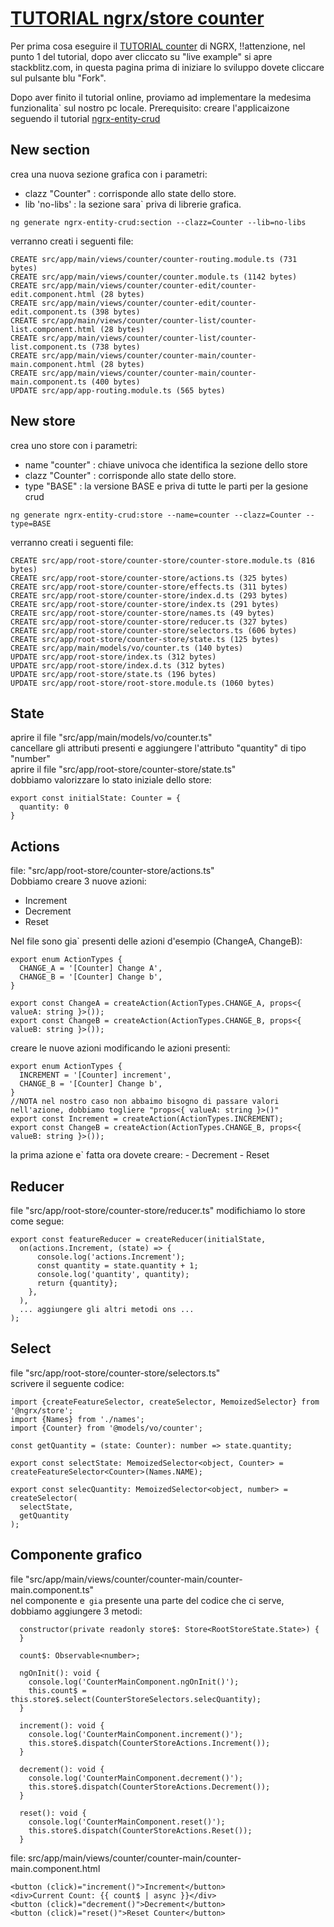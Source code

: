 # [TUTORIAL ngrx/store counter](https://ngrx.io/guide/store#tutorial) 
Per prima cosa eseguire il [TUTORIAL counter](https://ngrx.io/guide/store#tutorial) di NGRX, 
!!attenzione, nel punto 1 del tutorial, dopo aver cliccato su "live example" si apre stackblitz.com, in questa pagina prima di iniziare lo sviluppo dovete cliccare sul pulsante blu "Fork".

Dopo aver finito il tutorial online, proviamo ad implementare la medesima funzionalita` sul nostro pc locale.
Prerequisito: creare l'applicaizone seguendo il tutorial [ngrx-entity-crud](https://www.npmjs.com/package/ngrx-entity-crud)

## New section
crea una nuova sezione grafica con i parametri:
 - clazz "Counter" : corrisponde allo state dello store.
 - lib 'no-libs' : la sezione sara` priva di librerie grafica.
```
ng generate ngrx-entity-crud:section --clazz=Counter --lib=no-libs
```
verranno creati i seguenti file:
```
CREATE src/app/main/views/counter/counter-routing.module.ts (731 bytes)
CREATE src/app/main/views/counter/counter.module.ts (1142 bytes)
CREATE src/app/main/views/counter/counter-edit/counter-edit.component.html (28 bytes)
CREATE src/app/main/views/counter/counter-edit/counter-edit.component.ts (398 bytes)
CREATE src/app/main/views/counter/counter-list/counter-list.component.html (28 bytes)
CREATE src/app/main/views/counter/counter-list/counter-list.component.ts (738 bytes)
CREATE src/app/main/views/counter/counter-main/counter-main.component.html (28 bytes)
CREATE src/app/main/views/counter/counter-main/counter-main.component.ts (400 bytes)
UPDATE src/app/app-routing.module.ts (565 bytes)
```

## New store
crea uno store con i parametri:
 - name "counter" : chiave univoca che identifica la sezione dello store
 - clazz "Counter" : corrisponde allo state dello store.
 - type "BASE" : la versione BASE e priva di tutte le parti per la gesione crud
```
ng generate ngrx-entity-crud:store --name=counter --clazz=Counter --type=BASE
```
verranno creati i seguenti file:
```
CREATE src/app/root-store/counter-store/counter-store.module.ts (816 bytes)
CREATE src/app/root-store/counter-store/actions.ts (325 bytes)
CREATE src/app/root-store/counter-store/effects.ts (311 bytes)
CREATE src/app/root-store/counter-store/index.d.ts (293 bytes)
CREATE src/app/root-store/counter-store/index.ts (291 bytes)
CREATE src/app/root-store/counter-store/names.ts (49 bytes)
CREATE src/app/root-store/counter-store/reducer.ts (327 bytes)
CREATE src/app/root-store/counter-store/selectors.ts (606 bytes)
CREATE src/app/root-store/counter-store/state.ts (125 bytes)
CREATE src/app/main/models/vo/counter.ts (140 bytes)
UPDATE src/app/root-store/index.ts (312 bytes)
UPDATE src/app/root-store/index.d.ts (312 bytes)
UPDATE src/app/root-store/state.ts (196 bytes)
UPDATE src/app/root-store/root-store.module.ts (1060 bytes)
```
## State
aprire il file "src/app/main/models/vo/counter.ts"   
cancellare gli attributi presenti e aggiungere l'attributo "quantity" di tipo "number"   
aprire il file "src/app/root-store/counter-store/state.ts"   
dobbiamo valorizzare lo stato iniziale dello store:
```
export const initialState: Counter = {
  quantity: 0
}
```

## Actions
file: "src/app/root-store/counter-store/actions.ts"  
Dobbiamo creare 3 nuove azioni:
- Increment
- Decrement
- Reset
    
Nel file sono gia` presenti delle azioni d'esempio (ChangeA, ChangeB):
```
export enum ActionTypes {
  CHANGE_A = '[Counter] Change A',
  CHANGE_B = '[Counter] Change b',
}

export const ChangeA = createAction(ActionTypes.CHANGE_A, props<{ valueA: string }>());
export const ChangeB = createAction(ActionTypes.CHANGE_B, props<{ valueB: string }>());
```
creare le nuove azioni modificando le azioni presenti:
```
export enum ActionTypes {
  INCREMENT = '[Counter] increment',
  CHANGE_B = '[Counter] Change b',
}
//NOTA nel nostro caso non abbaimo bisogno di passare valori nell'azione, dobbiamo togliere "props<{ valueA: string }>()"
export const Increment = createAction(ActionTypes.INCREMENT);
export const ChangeB = createAction(ActionTypes.CHANGE_B, props<{ valueB: string }>());
```
la prima azione e` fatta ora dovete creare:
    - Decrement
    - Reset
    
## Reducer
file "src/app/root-store/counter-store/reducer.ts"
modifichiamo lo store come segue:

```
export const featureReducer = createReducer(initialState,
  on(actions.Increment, (state) => {
      console.log('actions.Increment');
      const quantity = state.quantity + 1;
      console.log('quantity', quantity);
      return {quantity};
    },
  ),
  ... aggiungere gli altri metodi ons ...
);
```

## Select
file "src/app/root-store/counter-store/selectors.ts"   
scrivere il seguente codice:
```
import {createFeatureSelector, createSelector, MemoizedSelector} from '@ngrx/store';
import {Names} from './names';
import {Counter} from '@models/vo/counter';

const getQuantity = (state: Counter): number => state.quantity;

export const selectState: MemoizedSelector<object, Counter> = createFeatureSelector<Counter>(Names.NAME);

export const selecQuantity: MemoizedSelector<object, number> = createSelector(
  selectState,
  getQuantity
);

```
## Componente grafico
file "src/app/main/views/counter/counter-main/counter-main.component.ts"   
nel componente e` gia` presente una parte del codice che ci serve, dobbiamo aggiungere 3 metodi:

```
  constructor(private readonly store$: Store<RootStoreState.State>) {
  }

  count$: Observable<number>;

  ngOnInit(): void {
    console.log('CounterMainComponent.ngOnInit()');
    this.count$ = this.store$.select(CounterStoreSelectors.selecQuantity);
  }

  increment(): void {
    console.log('CounterMainComponent.increment()');
    this.store$.dispatch(CounterStoreActions.Increment());
  }

  decrement(): void {
    console.log('CounterMainComponent.decrement()');
    this.store$.dispatch(CounterStoreActions.Decrement());
  }

  reset(): void {
    console.log('CounterMainComponent.reset()');
    this.store$.dispatch(CounterStoreActions.Reset());
  }
```

file: src/app/main/views/counter/counter-main/counter-main.component.html
```
<button (click)="increment()">Increment</button>
<div>Current Count: {{ count$ | async }}</div>
<button (click)="decrement()">Decrement</button>
<button (click)="reset()">Reset Counter</button>
```
